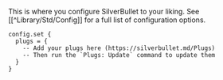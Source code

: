 This is where you configure SilverBullet to your liking. See [[^Library/Std/Config]] for a full list of configuration options.

```space-lua
config.set {
  plugs = {
    -- Add your plugs here (https://silverbullet.md/Plugs)
    -- Then run the `Plugs: Update` command to update them
  }
}
```